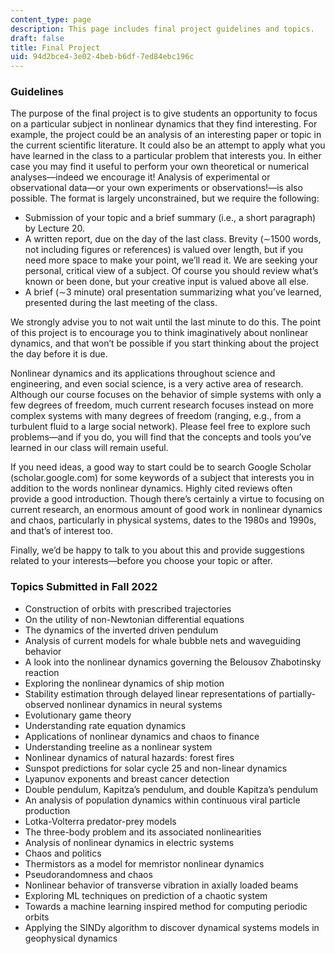 ```yaml
---
content_type: page
description: This page includes final project guidelines and topics.
draft: false
title: Final Project
uid: 94d2bce4-3e02-4beb-b6df-7ed84ebc196c
---
```

### Guidelines

The purpose of the final project is to give students an opportunity to focus on a particular subject in nonlinear dynamics that they find interesting. For example, the project could be an analysis of an interesting paper or topic in the current scientific literature. It could also be an attempt to apply what you have learned in the class to a particular problem that interests you. In either case you may find it useful to perform your own theoretical or numerical analyses—indeed we encourage it! Analysis of experimental or observational data—or your own experiments or observations!—is also possible. The format is largely unconstrained, but we require the following:

- Submission of your topic and a brief summary (i.e., a short paragraph) by Lecture 20. 
- A written report, due on the day of the last class. Brevity (∼1500 words, not including figures or references) is valued over length, but if you need more space to make your point, we’ll read it. We are seeking your personal, critical view of a subject. Of course you should review what’s known or been done, but your creative input is valued above all else. 
- A brief (∼3 minute) oral presentation summarizing what you’ve learned, presented during the last meeting of the class.

We strongly advise you to not wait until the last minute to do this. The point of this project is to encourage you to think imaginatively about nonlinear dynamics, and that won’t be possible if you start thinking about the project the day before it is due. 

Nonlinear dynamics and its applications throughout science and engineering, and even social science, is a very active area of research. Although our course focuses on the behavior of simple systems with only a few degrees of freedom, much current research focuses instead on more complex systems with many degrees of freedom (ranging, e.g., from a turbulent fluid to a large social network). Please feel free to explore such problems—and if you do, you will find that the concepts and tools you’ve learned in our class will remain useful. 

If you need ideas, a good way to start could be to search Google Scholar (scholar.google.com) for some keywords of a subject that interests you in addition to the words nonlinear dynamics. Highly cited reviews often provide a good introduction. Though there’s certainly a virtue to focusing on current research, an enormous amount of good work in nonlinear dynamics and chaos, particularly in physical systems, dates to the 1980s and 1990s, and that’s of interest too. 

Finally, we’d be happy to talk to you about this and provide suggestions related to your interests—before you choose your topic or after.

### Topics Submitted in Fall 2022

- Construction of orbits with prescribed trajectories
- On the utility of non-Newtonian differential equations
- The dynamics of the inverted driven pendulum
- Analysis of current models for whale bubble nets and waveguiding behavior
- A look into the nonlinear dynamics governing the Belousov Zhabotinsky reaction
- Exploring the nonlinear dynamics of ship motion
- Stability estimation through delayed linear representations of partially-observed nonlinear dynamics in neural systems
- Evolutionary game theory
- Understanding rate equation dynamics
- Applications of nonlinear dynamics and chaos to finance
- Understanding treeline as a nonlinear system
- Nonlinear dynamics of natural hazards: forest fires
- Sunspot predictions for solar cycle 25 and non-linear dynamics
- Lyapunov exponents and breast cancer detection
- Double pendulum, Kapitza’s pendulum, and double Kapitza’s pendulum
- An analysis of population dynamics within continuous viral particle production
- Lotka-Volterra predator-prey models
- The three-body problem and its associated nonlinearities
- Analysis of nonlinear dynamics in electric systems
- Chaos and politics
- Thermistors as a model for memristor nonlinear dynamics
- Pseudorandomness and chaos
- Nonlinear behavior of transverse vibration in axially loaded beams
- Exploring ML techniques on prediction of a chaotic system
- Towards a machine learning inspired method for computing periodic orbits
- Applying the SINDy algorithm to discover dynamical systems models in geophysical dynamics
